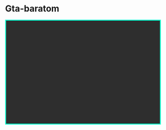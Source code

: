 # Gta-baratom
<!DOCTYPE html>
<html lang="en">
<head>
  <meta charset="UTF-8" />
  <title>GTA Barátom Edition</title>
  <style>
    canvas {
      background: #2e2e2e;
      display: block;
      margin: 0 auto;
      border: 3px solid #00ffcc;
    }
  </style>
</head>
<body>
<canvas id="gameCanvas" width="600" height="400"></canvas>
<script>
const canvas = document.getElementById("gameCanvas");
const ctx = canvas.getContext("2d");

let player = {
  x: 50,
  y: 50,
  size: 20,
  color: "#00ffcc",
  speed: 2,
};

const buildings = [
  { x: 100, y: 100, width: 80, height: 80, name: "House 1" },
  { x: 220, y: 100, width: 80, height: 80, name: "House 2" },
  { x: 340, y: 100, width: 80, height: 80, name: "Shop" },
];

let insideBuilding = null;

function drawPlayer() {
  ctx.fillStyle = player.color;
  ctx.fillRect(player.x, player.y, player.size, player.size);
}

function drawBuildings() {
  buildings.forEach((b) => {
    ctx.fillStyle = insideBuilding === b ? "#555" : "#999";
    ctx.fillRect(b.x, b.y, b.width, b.height);
    ctx.fillStyle = "#fff";
    ctx.font = "12px Arial";
    ctx.fillText(b.name, b.x + 5, b.y + 15);
  });
}

function detectEnterBuilding() {
  buildings.forEach((b) => {
    if (
      player.x < b.x + b.width &&
      player.x + player.size > b.x &&
      player.y < b.y + b.height &&
      player.y + player.size > b.y
    ) {
      insideBuilding = b;
    }
  });
}

function clearCanvas() {
  ctx.clearRect(0, 0, canvas.width, canvas.height);
}

let keys = {};
document.addEventListener("keydown", (e) => {
  keys[e.key] = true;

  if (e.key === "Enter" && insideBuilding) {
    alert("Beléptél ide: " + insideBuilding.name);
  }
});

document.addEventListener("keyup", (e) => {
  keys[e.key] = false;
});

function update() {
  if (keys["w"]) player.y -= player.speed;
  if (keys["s"]) player.y += player.speed;
  if (keys["a"]) player.x -= player.speed;
  if (keys["d"]) player.x += player.speed;

  insideBuilding = null;
  detectEnterBuilding();
}

function gameLoop() {
  clearCanvas();
  update();
  drawBuildings();
  drawPlayer();
  requestAnimationFrame(gameLoop);
}

gameLoop();
</script>
</body>
</html>
